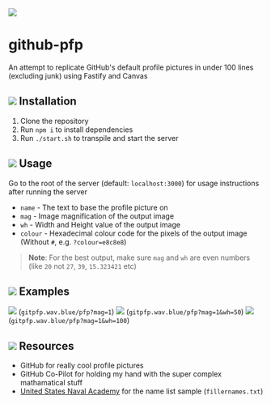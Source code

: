 <img src="https://gitpfp.wav.blue/pfp?mag=2&name=github-pfp">

# github-pfp
An attempt to replicate GitHub's default profile pictures in under 100 lines (excluding junk) using Fastify and Canvas

## <img src="https://gitpfp.wav.blue/pfp?mag=0.2&name=installation"> Installation
1. Clone the repository
2. Run `npm i` to install dependencies
3. Run `./start.sh` to transpile and start the server

## <img src="https://gitpfp.wav.blue/pfp?mag=0.2&name=usage"> Usage
Go to the root of the server (default: `localhost:3000`) for usage instructions after running the server

- `name` - The text to base the profile picture on
- `mag` - Image magnification of the output image
- `wh` - Width and Height value of the output image
- `colour` - Hexadecimal colour code for the pixels of the output image (Without `#`, e.g. `?colour=e8c8e8`)

> **Note**:
> For the best output, make sure `mag` and `wh` are even numbers (like `20` not `27`, `39`, `15.323421` etc)

## <img src="https://gitpfp.wav.blue/pfp?mag=0.2&name=examples"> Examples
<img src="https://gitpfp.wav.blue/pfp?mag=1"> (`gitpfp.wav.blue/pfp?mag=1`)
<img src="https://gitpfp.wav.blue/pfp?mag=1&wh=50"> (`gitpfp.wav.blue/pfp?mag=1&wh=50`)
<img src="https://gitpfp.wav.blue/pfp?mag=1&wh=100"> (`gitpfp.wav.blue/pfp?mag=1&wh=100`)

## <img src="https://gitpfp.wav.blue/pfp?mag=0.2&name=resources"> Resources
- GitHub for really cool profile pictures
- GitHub Co-Pilot for holding my hand with the super complex mathamatical stuff
- [United States Naval Academy](https://www.usna.edu/Users/cs/roche/courses/s15si335/proj1/files.php%3Ff=names.txt.html) for the name list sample (`fillernames.txt`)

